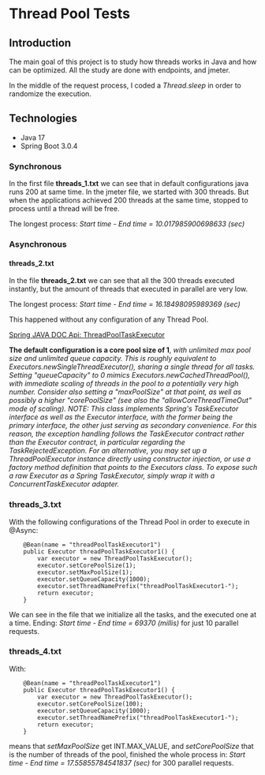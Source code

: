 # Thread Pool Tests

## Introduction

The main goal of this project is to study how threads works in Java and how can be optimized. 
All the study are done with endpoints, and jmeter.

In the middle of the request process, I coded a *Thread.sleep* in order to randomize the execution.

## Technologies

- Java 17
- Spring Boot 3.0.4

### Synchronous 

In the first file **threads_1.txt** we can see that in default configurations java runs 200 at same time. In the jmeter 
file, we started with 300 threads. But when the applications achieved 200 threads at the same time, stopped to process 
until a thread will be free.

The longest process: 
*Start time - End time = 10.017985900698633 (sec)*

### Asynchronous

#### threads_2.txt

In the file **threads_2.txt** we can see that all the 300 threads executed instantly, but the amount of threads that
executed in parallel are very low.

The longest process:
*Start time - End time = 16.18498095989369 (sec)*

This happened without any configuration of any Thread Pool.

[Spring JAVA DOC Api: ThreadPoolTaskExecutor](https://docs.spring.io/spring-framework/docs/current/javadoc-api/org/springframework/scheduling/concurrent/ThreadPoolTaskExecutor.html)

**The default configuration is a core pool size of 1**, *with unlimited max pool size and unlimited queue capacity. This is
roughly equivalent to Executors.newSingleThreadExecutor(), sharing a single thread for all tasks. Setting 
"queueCapacity" to 0 mimics Executors.newCachedThreadPool(), with immediate scaling of threads in the pool 
to a potentially very high number. Consider also setting a "maxPoolSize" at that point, as well as possibly 
a higher "corePoolSize" (see also the "allowCoreThreadTimeOut" mode of scaling).
NOTE: This class implements Spring's TaskExecutor interface as well as the Executor interface, with the 
former being the primary interface, the other just serving as secondary convenience. For this reason, 
the exception handling follows the TaskExecutor contract rather than the Executor contract, in particular 
regarding the TaskRejectedException.
For an alternative, you may set up a ThreadPoolExecutor instance directly using constructor injection, 
or use a factory method definition that points to the Executors class. To expose such a raw Executor as a 
Spring TaskExecutor, simply wrap it with a ConcurrentTaskExecutor adapter.*

### threads_3.txt

With the following configurations of the Thread Pool in order to execute in @Async:

```
    @Bean(name = "threadPoolTaskExecutor1")
    public Executor threadPoolTaskExecutor1() {
        var executor = new ThreadPoolTaskExecutor();
        executor.setCorePoolSize(1);
        executor.setMaxPoolSize(1);
        executor.setQueueCapacity(1000);
        executor.setThreadNamePrefix("threadPoolTaskExecutor1-");
        return executor;
    }
```

We can see in the file that we initialize all the tasks, and the executed one at a time. Ending:
*Start time - End time = 69370 (millis)* for just 10 parallel requests.

### threads_4.txt

With:

```
    @Bean(name = "threadPoolTaskExecutor1")
    public Executor threadPoolTaskExecutor1() {
        var executor = new ThreadPoolTaskExecutor();
        executor.setCorePoolSize(100);
        executor.setQueueCapacity(1000);
        executor.setThreadNamePrefix("threadPoolTaskExecutor1-");
        return executor;
    }
```
means that *setMaxPoolSize* get INT.MAX_VALUE, and *setCorePoolSize* that is the number of threads of the pool, finished
the whole process in:
*Start time - End time = 17.55855784541837 (sec)* for 300 parallel requests.
